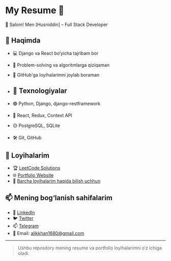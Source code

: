 # My Resume 🌟

👋 Salom! Men [Husniddin] – Full Stack Developer

## 📌 Haqimda
- 💻 Django va React bo‘yicha tajribam bor
- 🎯 Problem-solving va algoritmlarga qiziqaman
- 🚀 GitHub'ga loyihalarimni joylab boraman

- ## 📌 Texnologiyalar
- 🟢 Python, Django, django-restframework
- 🔵 React, Redux, Context API
- 🟡 PostgreSQL, SQLite
- 🛠 Git, GitHub

## 📂 Loyihalarim
- 🏆 [LeetCode Solutions](https://github.com/alikkhan1680/Leetcode_Problems)  
- 🌐 [Portfolio Website](https://alikkhan1680.github.io/Resume/)
- 📡 [Barcha loyihalarim haqida bilish uchhun](https://github.com/alikkhan1680/)


## 📫 Mening bog‘lanish sahifalarim
- 🔗 [LinkedIn](www.linkedin.com/in/husniddin-mirzayev-312903237)
- 🐦 [Twitter](https://twitter.com/Husniddin)
- 📫 [Telegram](https://web.telegram.org/k/)
- 📧 Email: alikkhan1680@gmail.com

---
> Ushbu repository mening resume va portfolio loyihalarimni o‘z ichiga oladi.
